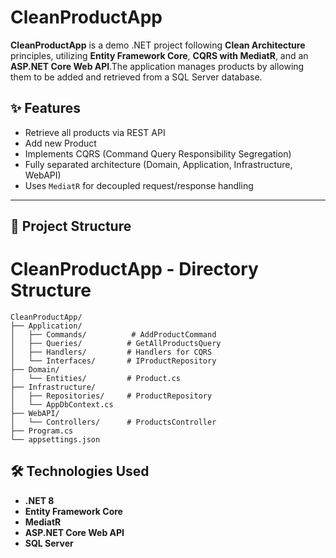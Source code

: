 # CleanProductApp

**CleanProductApp** is a demo .NET project following **Clean Architecture** principles, utilizing **Entity Framework Core**, **CQRS with MediatR**, and an **ASP.NET Core Web API**.The application manages products by allowing them to be added and retrieved from a SQL Server database.

## ✨ Features

- Retrieve all products via REST API
- Add new Product
- Implements CQRS (Command Query Responsibility Segregation)
- Fully separated architecture (Domain, Application, Infrastructure, WebAPI)
- Uses `MediatR` for decoupled request/response handling

---


## 📁 Project Structure

# CleanProductApp - Directory Structure

```
CleanProductApp/
├── Application/
│   ├── Commands/          # AddProductCommand
│   ├── Queries/          # GetAllProductsQuery
│   ├── Handlers/         # Handlers for CQRS
│   └── Interfaces/       # IProductRepository
├── Domain/
│   └── Entities/         # Product.cs
├── Infrastructure/
│   ├── Repositories/     # ProductRepository
│   └── AppDbContext.cs
├── WebAPI/
│   └── Controllers/      # ProductsController
├── Program.cs
└── appsettings.json
```
## 🛠️ Technologies Used

- **.NET 8**
- **Entity Framework Core**
- **MediatR**
- **ASP.NET Core Web API**
- **SQL Server**
